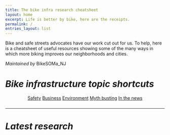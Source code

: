 ```yaml
---
title: The bike infra research cheatsheet
layout: home
excerpt: Life is better by bike, here are the receipts.
permalink: /
entries_layout: list
---
```


Bike and safe streets advocates have our work cut out for us. To help, here is a cheatsheet of useful resources showing
some of the many ways in which more biking improves our neighborhoods and cities.

_Maintained by_ <a class="social-icon" href="https://instagram.com/bikesoma_nj" style="text-decoration:none"><i class="fab fa-instagram" title="Instagram"></i>BikeSOMa_NJ</a>

# _Bike infrastructure topic shortcuts_

<div style="text-align: center;">
    <div style="display: inline-block; float: none; padding-bottom: 10px;">
        <a href="{{site.baseurl}}/safety" class="btn btn--accent">Safety</a>
        <a href="{{site.baseurl}}/business" class="btn btn--accent">Business</a>
        <a href="{{site.baseurl}}/environment" class="btn btn--accent">Environment</a>
        <a href="{{site.baseurl}}/myth-busting" class="btn btn--accent">Myth busting</a>
        <a href="{{site.baseurl}}/in-the-news" class="btn btn--accent">In the news</a>
    </div>
</div>

<hr>

# _Latest research_
